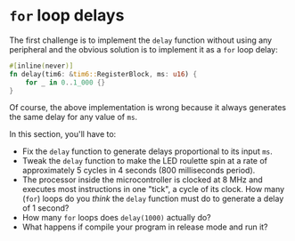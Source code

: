 # `for` loop delays

The first challenge is to implement the `delay` function without using any peripheral and the
obvious solution is to implement it as a `for` loop delay:

``` rust
#[inline(never)]
fn delay(tim6: &tim6::RegisterBlock, ms: u16) {
    for _ in 0..1_000 {}
}
```

Of course, the above implementation is wrong because it always generates the same delay for any
value of `ms`.

In this section, you'll have to:

- Fix the `delay` function to generate delays proportional to its input `ms`.
- Tweak the `delay` function to make the LED roulette spin at a rate of approximately 5 cycles in 4
  seconds (800 milliseconds period).
- The processor inside the microcontroller is clocked at 8 MHz and executes most instructions in one
  "tick", a cycle of its clock. How many (`for`) loops do  you *think* the `delay` function must do
  to generate a delay of 1 second?
- How many `for` loops does `delay(1000)` actually do?
- What happens if compile your program in release mode and run it?
